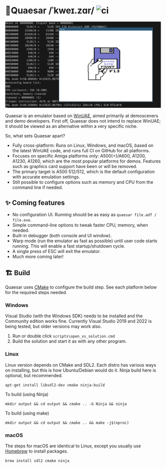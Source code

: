 # 💾Quaesar /ˈkweɪ.zɑr/ ![ci](https://github.com/theblacklotus/quaesar/actions/workflows/ci.yml/badge.svg)

<img src="https://raw.githubusercontent.com/theblacklotus/quaesar/readme-update/bin/quaesar.png">

Quaesar is an emulator based on [WinUAE](https://github.com/tonioni/WinUAE), aimed primarily at demosceners and demo developers. First off, Quaesar does not intend to replace WinUAE; it should be viewed as an alternative within a very specific niche.

So, what sets Quaesar apart?

 * Fully cross-platform: Runs on Linux, Windows, and macOS, based on the latest WinUAE code, and runs full CI on GitHub for all platforms.
 * Focuses on specific Amiga platforms only: A500(+)/A600, A1200, A1230, A1260, which are the most popular platforms for demos. Features such as graphics card support have been or will be removed.
 * The primary target is A500 512/512, which is the default configuration with accurate emulation settings.
 *  Still possible to configure options such as memory and CPU from the command line if needed.

## ✨ Coming features

* No configuration UI. Running should be as easy as `quaesar file.adf / file.exe`.
* Simple command-line options to tweak faster CPU, memory, when needed.
* Built-in debugger (both console and UI window).
* Warp mode (run the emulator as fast as possible) until user code starts running. This will enable a fast startup/shutdown cycle.
* A single press of ESC will exit the emulator.
* Much more coming later!

## 🏗️ Build

Quaesar uses [CMake](https://cmake.org) to configure the build step. See each platform below for the required steps needed.

### Windows

Visual Studio (with the Windows SDK) needs to be installed and the Community edition works fine. Currently Visual Studio 2019 and 2022 is being tested, but older versions may work also.

1. Run or double click `scripts\open_vs_solution.cmd`
2. Build the solution and start it as with any other program. 

### Linux 

Linux version depends on CMake and SDL2. Each distro has various ways on installing, but this is how Ubuntu/Debian would do it. Ninja build here is optional, but recommended.

```
apt-get install libsdl2-dev cmake ninja-build
```

To build (using Ninja)

```
mkdir output && cd output && cmake .. -G Ninja && ninja
```

To build (using make)

```
mkdir output && cd output && cmake .. && make -j$(nproc)
```

### macOS

The steps for macOS are identical to Linux, except you usually use [Homebrew](https://brew.sh) to install packages. 

```
brew install sdl2 cmake ninja
```

